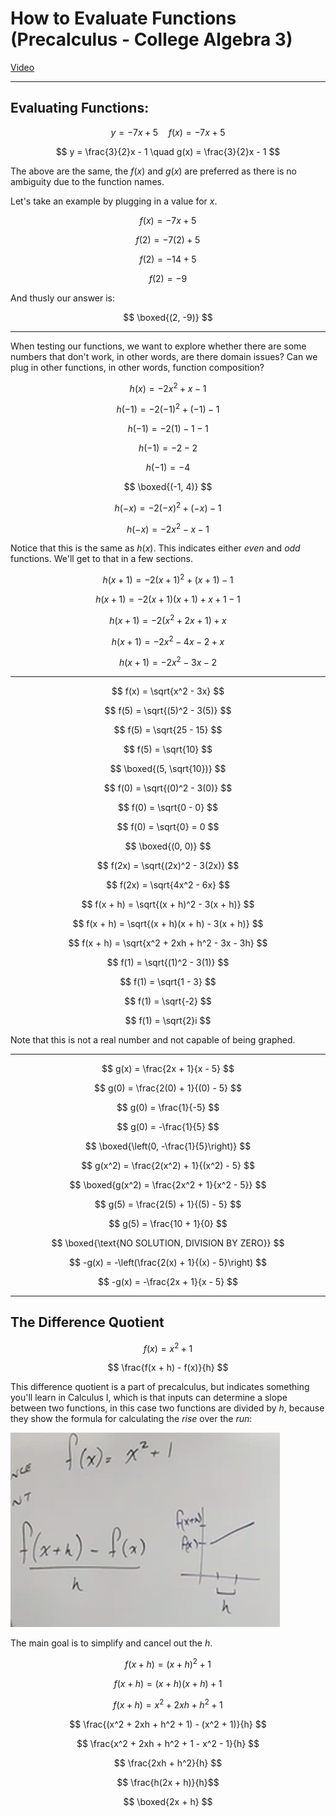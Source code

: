 # How to Evaluate Functions (Precalculus - College Algebra 3)

[Video](https://www.youtube.com/watch?v=p1sGAHulT8w)

---

## Evaluating Functions:

$$ y = -7x + 5 \quad f(x) = -7x + 5 $$

$$ y = \frac{3}{2}x - 1 \quad g(x) = \frac{3}{2}x - 1 $$

The above are the same, the $f(x)$ and $g(x)$ are preferred as there is no
ambiguity due to the function names.

Let's take an example by plugging in a value for $x$.

$$ f(x) = -7x + 5 $$

$$ f(2) = -7(2) + 5 $$

$$ f(2) = -14 + 5 $$

$$ f(2) = -9 $$

And thusly our answer is:

$$ \boxed{(2, -9)} $$

---

When testing our functions, we want to explore whether there are some numbers
that don't work, in other words, are there domain issues? Can we plug in other
functions, in other words, function composition?

$$ h(x) = -2x^2 + x - 1 $$

$$ h(-1) = -2(-1)^2 + (-1) - 1 $$

$$ h(-1) = -2(1) - 1 - 1 $$

$$ h(-1) = -2 - 2 $$

$$ h(-1) = -4 $$

$$ \boxed{(-1, 4)} $$

$$ h(-x) = -2(-x)^2 + (-x) - 1 $$

$$ h(-x) = -2x^2 - x - 1 $$

Notice that this is the same as $h(x)$. This indicates either _even_ and _odd_
functions. We'll get to that in a few sections.

$$ h(x + 1) = -2(x + 1)^2 + (x + 1) - 1 $$

$$ h(x + 1) = -2(x + 1)(x + 1) + x + 1 - 1 $$

$$ h(x + 1) = -2(x^2 + 2x + 1) + x $$

$$ h(x + 1) = -2x^2 - 4x - 2 + x $$

$$ h(x + 1) = -2x^2 - 3x - 2 $$

---

$$ f(x) = \sqrt{x^2 - 3x} $$

$$ f(5) = \sqrt{(5)^2 - 3(5)} $$

$$ f(5) = \sqrt{25 - 15} $$

$$ f(5) = \sqrt{10} $$

$$ \boxed{(5, \sqrt{10})} $$

$$ f(0) = \sqrt{(0)^2 - 3(0)} $$

$$ f(0) = \sqrt{0 - 0} $$

$$ f(0) = \sqrt{0} = 0 $$

$$ \boxed{(0, 0)} $$

$$ f(2x) = \sqrt{(2x)^2 - 3(2x)} $$

$$ f(2x) = \sqrt{4x^2 - 6x} $$

$$ f(x + h) = \sqrt{(x + h)^2 - 3(x + h)} $$

$$ f(x + h) = \sqrt{(x + h)(x + h) - 3(x + h)} $$

$$ f(x + h) = \sqrt{x^2 + 2xh + h^2 - 3x - 3h} $$

$$ f(1) = \sqrt{(1)^2 - 3(1)} $$

$$ f(1) = \sqrt{1 - 3} $$

$$ f(1) = \sqrt{-2} $$

$$ f(1) = \sqrt{2}i $$

Note that this is not a real number and not capable of being graphed.

---

$$ g(x) = \frac{2x + 1}{x - 5} $$

$$ g(0) = \frac{2(0) + 1}{(0) - 5} $$

$$ g(0) = \frac{1}{-5} $$

$$ g(0) = -\frac{1}{5} $$

$$ \boxed{\left(0, -\frac{1}{5}\right)} $$

$$ g(x^2) = \frac{2(x^2) + 1}{(x^2) - 5} $$

$$ \boxed{g(x^2) = \frac{2x^2 + 1}{x^2 - 5}} $$

$$ g(5) = \frac{2(5) + 1}{(5) - 5} $$

$$ g(5) = \frac{10 + 1}{0} $$

$$ \boxed{\text{NO SOLUTION, DIVISION BY ZERO}} $$

$$ -g(x) = -\left(\frac{2(x) + 1}{(x) - 5}\right) $$

$$ -g(x) = -\frac{2x + 1}{x - 5} $$

---

## The Difference Quotient

$$ f(x) = x^2 + 1 $$

$$ \frac{f(x + h) - f(x)}{h} $$

This difference quotient is a part of precalculus, but indicates something
you'll learn in Calculus I, which is that inputs can determine a slope between
two functions, in this case two functions are divided by $h$, because they show
the formula for calculating the _rise_ over the _run_:

![002_1](./002_1.png)

The main goal is to simplify and cancel out the $h$.

$$ f(x + h) = (x + h)^2 + 1 $$

$$ f(x + h) = (x + h)(x + h) + 1 $$

$$ f(x + h) = x^2 + 2xh + h^2 + 1 $$

$$ \frac{(x^2 + 2xh + h^2 + 1) - (x^2 + 1)}{h} $$

$$ \frac{x^2 + 2xh + h^2 + 1 - x^2 - 1}{h} $$

$$ \frac{2xh + h^2}{h} $$

$$ \frac{h(2x + h)}{h}$$

$$ \boxed{2x + h} $$
